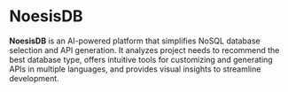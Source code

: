 # NoesisDB
**NoesisDB** is an AI-powered platform that simplifies NoSQL database selection and API generation. It analyzes project needs to recommend the best database type, offers intuitive tools for customizing and generating APIs in multiple languages, and provides visual insights to streamline development.
